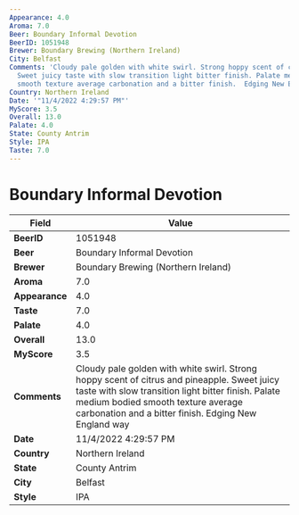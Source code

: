 ```yaml
---
Appearance: 4.0
Aroma: 7.0
Beer: Boundary Informal Devotion
BeerID: 1051948
Brewer: Boundary Brewing (Northern Ireland)
City: Belfast
Comments: 'Cloudy pale golden with white swirl. Strong hoppy scent of citrus and pineapple.
  Sweet juicy taste with slow transition light bitter finish. Palate medium bodied
  smooth texture average carbonation and a bitter finish.  Edging New England way '
Country: Northern Ireland
Date: '"11/4/2022 4:29:57 PM"'
MyScore: 3.5
Overall: 13.0
Palate: 4.0
State: County Antrim
Style: IPA
Taste: 7.0
---
```


# Boundary Informal Devotion

| Field         | Value |
|---------------|-------|
| **BeerID** | 1051948 |
| **Beer** | Boundary Informal Devotion |
| **Brewer** | Boundary Brewing (Northern Ireland) |
| **Aroma** | 7.0 |
| **Appearance** | 4.0 |
| **Taste** | 7.0 |
| **Palate** | 4.0 |
| **Overall** | 13.0 |
| **MyScore** | 3.5 |
| **Comments** | Cloudy pale golden with white swirl. Strong hoppy scent of citrus and pineapple. Sweet juicy taste with slow transition light bitter finish. Palate medium bodied smooth texture average carbonation and a bitter finish.  Edging New England way  |
| **Date** | 11/4/2022 4:29:57 PM |
| **Country** | Northern Ireland |
| **State** | County Antrim |
| **City** | Belfast |
| **Style** | IPA |
